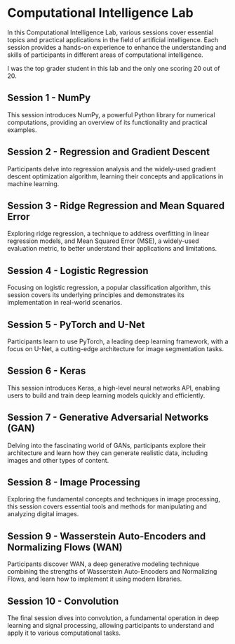 <!DOCTYPE html>
<html lang="en">
<head>
<meta charset="UTF-8">
<meta name="viewport" content="width=device-width, initial-scale=1.0">
</head>
<body>
<h1>Computational Intelligence Lab</h1>
<p>In this Computational Intelligence Lab, various sessions cover essential topics and practical applications in the field of artificial intelligence. Each session provides a hands-on experience to enhance the understanding and skills of participants in different areas of computational intelligence.</p>

<p>I was the top grader student in this lab and the only one scoring 20 out of 20.</p>
<h2>Session 1 - NumPy</h2>
<p>This session introduces NumPy, a powerful Python library for numerical computations, providing an overview of its functionality and practical examples.</p>
<h2>Session 2 - Regression and Gradient Descent</h2>
<p>Participants delve into regression analysis and the widely-used gradient descent optimization algorithm, learning their concepts and applications in machine learning.</p>
<h2>Session 3 - Ridge Regression and Mean Squared Error</h2>
<p>Exploring ridge regression, a technique to address overfitting in linear regression models, and Mean Squared Error (MSE), a widely-used evaluation metric, to better understand their applications and limitations.</p>
<h2>Session 4 - Logistic Regression</h2>
<p>Focusing on logistic regression, a popular classification algorithm, this session covers its underlying principles and demonstrates its implementation in real-world scenarios.</p>
<h2>Session 5 - PyTorch and U-Net</h2>
<p>Participants learn to use PyTorch, a leading deep learning framework, with a focus on U-Net, a cutting-edge architecture for image segmentation tasks.</p>
<h2>Session 6 - Keras</h2>
<p>This session introduces Keras, a high-level neural networks API, enabling users to build and train deep learning models quickly and efficiently.</p>
<h2>Session 7 - Generative Adversarial Networks (GAN)</h2>
<p>Delving into the fascinating world of GANs, participants explore their architecture and learn how they can generate realistic data, including images and other types of content.</p>
<h2>Session 8 - Image Processing</h2>
<p>Exploring the fundamental concepts and techniques in image processing, this session covers essential tools and methods for manipulating and analyzing digital images.</p>
<h2>Session 9 - Wasserstein Auto-Encoders and Normalizing Flows (WAN)</h2>
<p>Participants discover WAN, a deep generative modeling technique combining the strengths of Wasserstein Auto-Encoders and Normalizing Flows, and learn how to implement it using modern libraries.</p>
<h2>Session 10 - Convolution</h2>
<p>The final session dives into convolution, a fundamental operation in deep learning and signal processing, allowing participants to understand and apply it to various computational tasks.</p>
</body>
</html>
